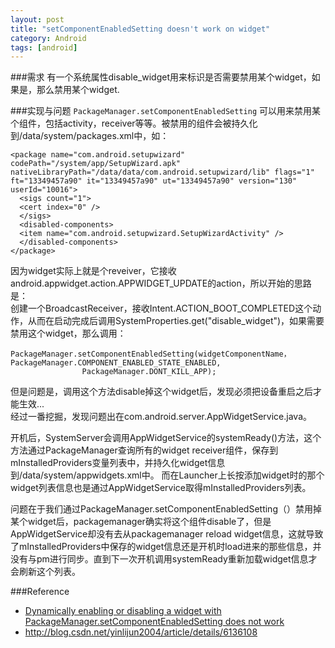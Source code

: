 ```yaml
---
layout: post
title: "setComponentEnabledSetting doesn't work on widget"
category: Android
tags: [android]
---
```


###需求
有一个系统属性disable\_widget用来标识是否需要禁用某个widget，如果是，那么禁用某个widget.

###实现与问题
`PackageManager.setComponentEnabledSetting` 可以用来禁用某个组件，包括activity，receiver等等。被禁用的组件会被持久化到/data/system/packages.xml中，如：

    <package name="com.android.setupwizard" codePath="/system/app/SetupWizard.apk" nativeLibraryPath="/data/data/com.android.setupwizard/lib" flags="1" ft="13349457a90" it="13349457a90" ut="13349457a90" version="130" userId="10016">
      <sigs count="1">
      <cert index="0" />
      </sigs>
      <disabled-components>
      <item name="com.android.setupwizard.SetupWizardActivity" />
      </disabled-components>
    </package>

因为widget实际上就是个reveiver，它接收android.appwidget.action.APPWIDGET\_UPDATE的action，所以开始的思路是：  
创建一个BroadcastReceiver，接收Intent.ACTION\_BOOT\_COMPLETED这个动作，从而在启动完成后调用SystemProperties.get("disable\_widget")，如果需要禁用这个widget，那么调用：

    PackageManager.setComponentEnabledSetting(widgetComponentName，PackageManager.COMPONENT_ENABLED_STATE_ENABLED,
                    PackageManager.DONT_KILL_APP);

但是问题是，调用这个方法disable掉这个widget后，发现必须把设备重启之后才能生效...  
经过一番挖掘，发现问题出在com.android.server.AppWidgetService.java。  

开机后，SystemServer会调用AppWidgetService的systemReady()方法，这个方法通过PackageManager查询所有的widget receiver组件，保存到mInstalledProviders变量列表中，并持久化widget信息到/data/system/appwidgets.xml中。
而在Launcher上长按添加widget时的那个widget列表信息也是通过AppWidgetService取得mInstalledProviders列表。  

问题在于我们通过PackageManager.setComponentEnabledSetting（）禁用掉某个widget后，packagemanager确实将这个组件disable了，但是AppWidgetService却没有去从packagemanager reload widget信息，这就导致了mInstalledProviders中保存的widget信息还是开机时load进来的那些信息，并没有与pm进行同步。直到下一次开机调用systemReady重新加载widget信息才会刷新这个列表。

###Reference
* [Dynamically enabling or disabling a widget with PackageManager.setComponentEnabledSetting does not work](http://code.google.com/p/android/issues/detail?id=6533)
* <http://blog.csdn.net/yinlijun2004/article/details/6136108>
